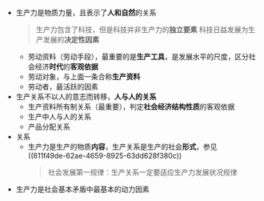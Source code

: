 - 生产力是物质力量，且表示了**人和自然**的关系
  > 生产力包含了科技，但是科技并非生产力的**独立要素**
  > 科技日益发展为生产发展的**决定性因素**
	- 劳动资料（劳动手段），最重要的是**生产工具**，是发展水平的尺度，区分社会经济**时代**的**客观依据**
	- 劳动对象，与上面一条合称**生产资料**
	- 劳动者，最活跃的因素
- 生产关系不以人的意志而转移，**人与人的关系**
	- 生产资料所有制关系（最重要），判定**社会经济结构性质**的客观依据
	- 生产中人与人的关系
	- 产品分配关系
- 关系
	- 生产力是生产的物质**内容**，生产关系是生产的社会**形式**，参见 ((611f49de-62ae-4659-8925-63dd628f380c))
	  > 社会发展第一规律：生产关系一定要适应生产力发展状况规律
- 生产力是社会基本矛盾中最基本的动力因素